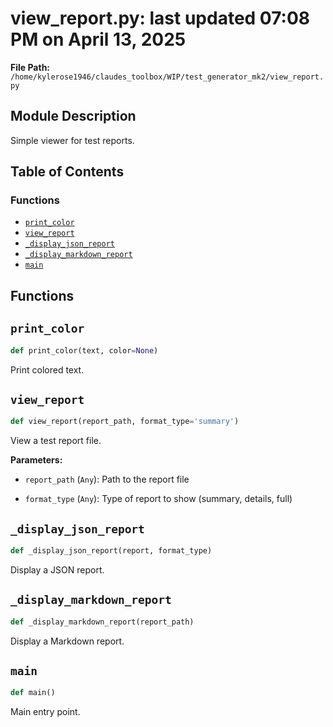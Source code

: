 # view_report.py: last updated 07:08 PM on April 13, 2025

**File Path:** `/home/kylerose1946/claudes_toolbox/WIP/test_generator_mk2/view_report.py`

## Module Description

Simple viewer for test reports.

## Table of Contents

### Functions

- [`print_color`](#print_color)
- [`view_report`](#view_report)
- [`_display_json_report`](#_display_json_report)
- [`_display_markdown_report`](#_display_markdown_report)
- [`main`](#main)

## Functions

## `print_color`

```python
def print_color(text, color=None)
```

Print colored text.

## `view_report`

```python
def view_report(report_path, format_type='summary')
```

View a test report file.

**Parameters:**

- `report_path` (`Any`): Path to the report file

- `format_type` (`Any`): Type of report to show (summary, details, full)

## `_display_json_report`

```python
def _display_json_report(report, format_type)
```

Display a JSON report.

## `_display_markdown_report`

```python
def _display_markdown_report(report_path)
```

Display a Markdown report.

## `main`

```python
def main()
```

Main entry point.
